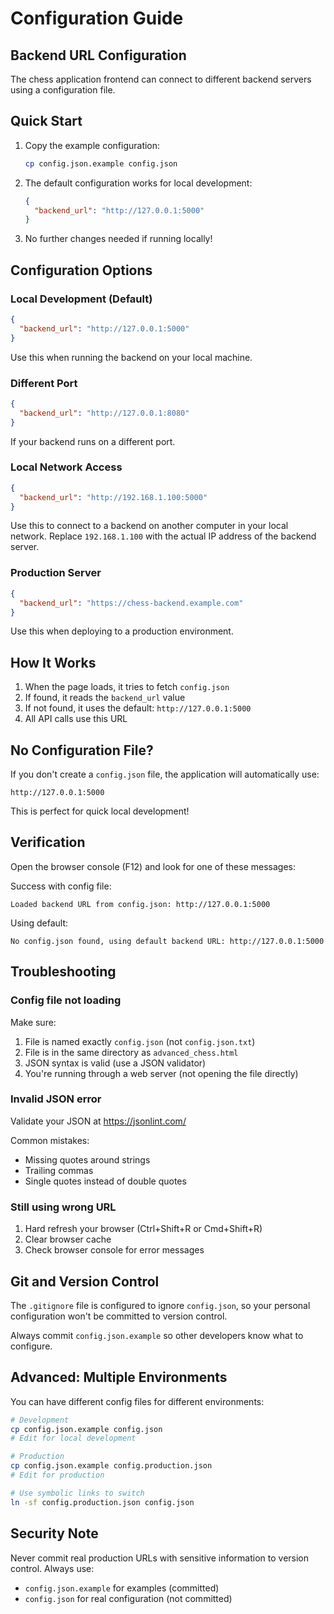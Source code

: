 # Configuration Guide

## Backend URL Configuration

The chess application frontend can connect to different backend servers using a configuration file.

## Quick Start

1. Copy the example configuration:
   ```bash
   cp config.json.example config.json
   ```

2. The default configuration works for local development:
   ```json
   {
     "backend_url": "http://127.0.0.1:5000"
   }
   ```

3. No further changes needed if running locally!

## Configuration Options

### Local Development (Default)
```json
{
  "backend_url": "http://127.0.0.1:5000"
}
```
Use this when running the backend on your local machine.

### Different Port
```json
{
  "backend_url": "http://127.0.0.1:8080"
}
```
If your backend runs on a different port.

### Local Network Access
```json
{
  "backend_url": "http://192.168.1.100:5000"
}
```
Use this to connect to a backend on another computer in your local network.
Replace `192.168.1.100` with the actual IP address of the backend server.

### Production Server
```json
{
  "backend_url": "https://chess-backend.example.com"
}
```
Use this when deploying to a production environment.

## How It Works

1. When the page loads, it tries to fetch `config.json`
2. If found, it reads the `backend_url` value
3. If not found, it uses the default: `http://127.0.0.1:5000`
4. All API calls use this URL

## No Configuration File?

If you don't create a `config.json` file, the application will automatically use:
```
http://127.0.0.1:5000
```

This is perfect for quick local development!

## Verification

Open the browser console (F12) and look for one of these messages:

Success with config file:
```
Loaded backend URL from config.json: http://127.0.0.1:5000
```

Using default:
```
No config.json found, using default backend URL: http://127.0.0.1:5000
```

## Troubleshooting

### Config file not loading

Make sure:
1. File is named exactly `config.json` (not `config.json.txt`)
2. File is in the same directory as `advanced_chess.html`
3. JSON syntax is valid (use a JSON validator)
4. You're running through a web server (not opening the file directly)

### Invalid JSON error

Validate your JSON at https://jsonlint.com/

Common mistakes:
- Missing quotes around strings
- Trailing commas
- Single quotes instead of double quotes

### Still using wrong URL

1. Hard refresh your browser (Ctrl+Shift+R or Cmd+Shift+R)
2. Clear browser cache
3. Check browser console for error messages

## Git and Version Control

The `.gitignore` file is configured to ignore `config.json`, so your personal configuration won't be committed to version control. 

Always commit `config.json.example` so other developers know what to configure.

## Advanced: Multiple Environments

You can have different config files for different environments:

```bash
# Development
cp config.json.example config.json
# Edit for local development

# Production
cp config.json.example config.production.json
# Edit for production

# Use symbolic links to switch
ln -sf config.production.json config.json
```

## Security Note

Never commit real production URLs with sensitive information to version control. Always use:
- `config.json.example` for examples (committed)
- `config.json` for real configuration (not committed)
